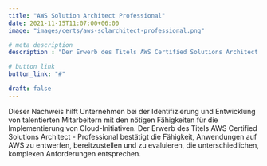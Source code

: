 ```yaml
---
title: "AWS Solution Architect Professional"
date: 2021-11-15T11:07:00+06:00
image: "images/certs/aws-solarchitect-professional.png"

# meta description
description : "Der Erwerb des Titels AWS Certified Solutions Architect - Professional bestätigt die Fähigkeit, Anwendungen auf AWS zu entwerfen, bereitzustellen und zu evaluieren, die unterschiedlichen, komplexen Anforderungen entsprechen."

# button link
button_link: "#"

draft: false
---
```



Dieser Nachweis hilft Unternehmen bei der Identifizierung und Entwicklung von talentierten Mitarbeitern mit den nötigen Fähigkeiten für die Implementierung von Cloud-Initiativen. Der Erwerb des Titels AWS Certified Solutions Architect - Professional bestätigt die Fähigkeit, Anwendungen auf AWS zu entwerfen, bereitzustellen und zu evaluieren, die unterschiedlichen, komplexen Anforderungen entsprechen.
